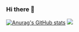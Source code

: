 ### Hi there 👋

<!--
**stbhg5/stbhg5** is a ✨ _special_ ✨ repository because its `README.md` (this file) appears on your GitHub profile.

Here are some ideas to get you started:

- 🔭 I’m currently working on ...
- 🌱 I’m currently learning ...
- 👯 I’m looking to collaborate on ...
- 🤔 I’m looking for help with ...
- 💬 Ask me about ...
- 📫 How to reach me: ...
- 😄 Pronouns: ...
- ⚡ Fun fact: ...
-->

[![Anurag's GitHub stats](https://github-readme-stats.vercel.app/api?username=stbhg5)](https://github.com/stbhg5/github-readme-stats)
<a href="https://opgc.me/#/users/stbhg5" target="_blank"><img src="https://api.opgc.me/githubs/users/stbhg5/tag/?theme=basic" /></a>
